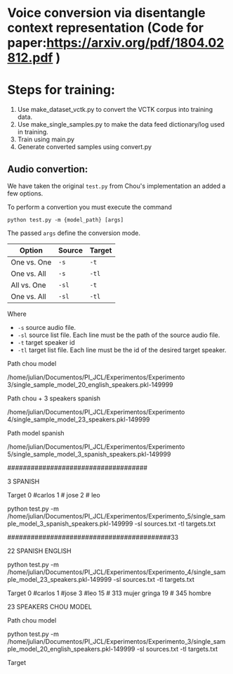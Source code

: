 # Voice conversion via disentangle context representation (Code for paper:https://arxiv.org/pdf/1804.02812.pdf )

# Steps for training:
1. Use make_dataset_vctk.py to convert the VCTK corpus into training data.
2. Use make_single_samples.py to make the data feed dictionary/log used in training.
3. Train using main.py
4. Generate converted samples using convert.py

## Audio convertion:
We have taken the original ``test.py`` from Chou's implementation an added a few options.

To perform a convertion you must execute the command

``python test.py -m {model_path} [args]``

The passed ``args`` define the conversion mode.

| Option | Source | Target |
|---|---|---|
| One vs. One | ``-s`` | ``-t`` |
| One vs. All | ``-s`` | ``-tl`` |
| All vs. One | ``-sl`` | ``-t`` |
| One vs. All | ``-sl`` | ``-tl`` |

Where
- ``-s`` source audio file.
- ``-sl`` source list file. Each line must be the path of the source audio file.
- ``-t`` target speaker id
- ``-tl`` target list file. Each line must be the id of the desired target speaker.



Path chou model 

/home/julian/Documentos/PI_JCL/Experimentos/Experimento 3/single_sample_model_20_english_speakers.pkl-149999


Path chou + 3 speakers spanish 

/home/julian/Documentos/PI_JCL/Experimentos/Experimento 4/single_sample_model_23_speakers.pkl-149999


Path model spanish

/home/julian/Documentos/PI_JCL/Experimentos/Experimento 5/single_sample_model_3_spanish_speakers.pkl-149999


####################################

3 SPANISH  

Target
0 #carlos
1 # jose
2 # leo


python test.py -m /home/julian/Documentos/PI_JCL/Experimentos/Experimento_5/single_sample_model_3_spanish_speakers.pkl-149999 -sl sources.txt -tl targets.txt


##########################################33


22 SPANISH ENGLISH

python test.py -m /home/julian/Documentos/PI_JCL/Experimentos/Experimento_4/single_sample_model_23_speakers.pkl-149999 -sl sources.txt -tl targets.txt


Target
0 #carlos
1 #jose
3 #leo
15 # 313 mujer gringa
19 # 345 hombre




23 SPEAKERS CHOU MODEL

Path chou model

python test.py -m /home/julian/Documentos/PI_JCL/Experimentos/Experimento_3/single_sample_model_20_english_speakers.pkl-149999 -sl sources.txt -tl targets.txt

Target
